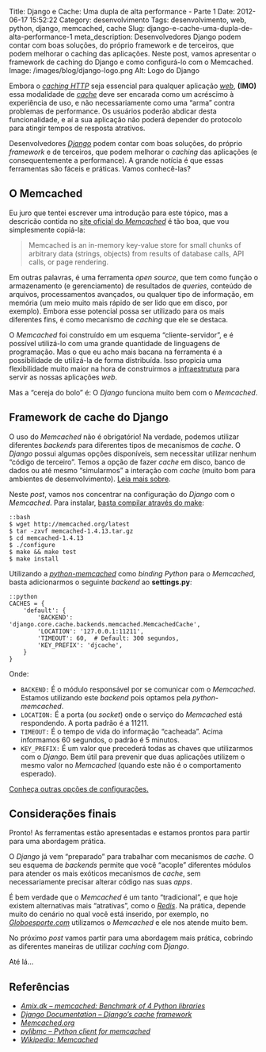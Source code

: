 Title: Django e Cache: Uma dupla de alta performance - Parte 1
Date: 2012-06-17 15:52:22
Category: desenvolvimento
Tags: desenvolvimento, web, python, django, memcached, cache
Slug: django-e-cache-uma-dupla-de-alta-performance-1
meta_description: Desenvolvedores Django podem contar com boas soluções, do próprio framework e de terceiros, que podem melhorar o caching das aplicações. Neste post, vamos apresentar o framework de caching do Django e como configurá-lo com o Memcached.
Image: /images/blog/django-logo.png
Alt: Logo do Django

Embora o [*caching HTTP*][] seja essencial
para qualquer aplicação [*web*][], **(IMO)**
essa modalidade de [*cache*][] deve ser encarada como um acréscimo à
experiência de uso, e não necessariamente como uma “arma” contra
problemas de performance. Os usuários poderão abdicar desta
funcionalidade, e aí a sua aplicação não poderá depender do protocolo
para atingir tempos de resposta atrativos.

<!-- PELICAN_END_SUMMARY -->

Desenvolvedores [*Django*][] podem contar com boas soluções, do próprio
_framework_ e de terceiros, que podem melhorar o _caching_ das
aplicações (e consequentemente a performance). A grande notícia é que
essas ferramentas são fáceis e práticas. Vamos conhecê-las?

## O Memcached

Eu juro que tentei escrever uma introdução
para este tópico, mas a descricão contida no [site oficial do *Memcached*][] é
tão boa, que vou simplesmente copiá-la:

> Memcached is an in-memory key-value store for small chunks of arbitrary
> data (strings, objects) from results of database calls,
> API calls, or page rendering.

Em outras palavras, é uma ferramenta _open source_, que tem como função
o armazenamento (e gerenciamento) de resultados de _queries_, conteúdo
de arquivos, processamentos avançados, ou qualquer tipo de informação,
em memória (um meio muito mais rápido de ser lido que em disco, por
exemplo). Embora esse potencial possa ser utilizado para os mais
diferentes fins, é como mecanismo de _caching_ que ele se destaca.

O _Memcached_ foi construído em um esquema “cliente-servidor”, e é
possível utilizá-lo com uma grande quantidade de linguagens de
programação. Mas o que eu acho mais bacana na ferramenta é a
possibilidade de utilizá-la de forma distribuída. Isso propicia uma
flexibilidade muito maior na hora de construirmos a [infraestrutura][]
para servir as nossas aplicações _web_.

Mas a “cereja do bolo” é: O _Django_ funciona muito bem com o
_Memcached_.

## Framework de cache do Django

O uso do _Memcached_ não é obrigatório! Na verdade, podemos utilizar
diferentes _backends_ para diferentes tipos de mecanismos de _cache_. O
_Django_ possui algumas opções disponíveis, sem necessitar utilizar
nenhum “código de terceiro”. Temos a opção de fazer _cache_ em disco,
banco de dados ou até mesmo “simularmos” a interação com _cache_ (muito
bom para ambientes de desenvolvimento). [Leia mais sobre][].

Neste _post_, vamos nos concentrar na configuração do _Django_ com o
_Memcached_. Para instalar, [basta compilar através do make][]:

    ::bash
    $ wget http://memcached.org/latest
    $ tar -zxvf memcached-1.4.13.tar.gz
    $ cd memcached-1.4.13
    $ ./configure
    $ make && make test
    $ make install

Utilizando a [*python-memcached*][] como _binding_ _Python_ para o
_Memcached_, basta adicionarmos o seguinte _backend_ ao **settings.py**:

    ::python
    CACHES = {
        'default': {
            'BACKEND': 'django.core.cache.backends.memcached.MemcachedCache',
            'LOCATION': '127.0.0.1:11211',
            'TIMEOUT': 60,  # Default: 300 segundos,
            'KEY_PREFIX': 'djcache',
        }
    }

Onde:

- `BACKEND:` É o módulo responsável por se comunicar com o
  _Memcached_. Estamos utilizando este _backend_ pois optamos pela
  _python-memcached_.
- `LOCATION:` É a porta (ou _socket_) onde o serviço do _Memcached_
  está respondendo. A porta padrão é a 11211.
- `TIMEOUT:` É o tempo de vida do informação “cacheada”. Acima
  informamos 60 segundos, o padrão é 5 minutos.
- `KEY_PREFIX:` É um valor que precederá todas as chaves que
  utilizarmos com o _Django_. Bem útil para prevenir que duas
  aplicações utilizem o mesmo valor no _Memcached_ (quando este não é
  o comportamento esperado).

[Conheça outras opções de configurações.][]

## Considerações finais

Pronto! As ferramentas estão apresentadas e estamos prontos para partir
para uma abordagem prática.

O _Django_ já vem “preparado” para trabalhar com mecanismos de _cache_.
O seu esquema de _backends_ permite que você “acople” diferentes módulos
para atender os mais exóticos mecanismos de _cache_, sem necessariamente
precisar alterar código nas suas _apps_.

É bem verdade que o _Memcached_ é um tanto “tradicional”, e que hoje
existem alternativas mais “atrativas”, como o [*Redis*][]. Na prática,
depende muito do cenário no qual você está inserido, por exemplo, no
[*Globoesporte.com*][] utilizamos o _Memcached_ e ele nos atende muito
bem.

No próximo _post_ vamos partir para uma abordagem mais prática, cobrindo
as diferentes maneiras de utilizar _caching_ com _Django_.

Até lá...

## Referências

- [*Amix.dk – memcached: Benchmark of 4 Python libraries*][]
- [*Django Documentation – Django’s cache framework*][]
- [*Memcached.org*][]
- [*pylibmc – Python client for memcached*][]
- [*Wikipedia: Memcached*][]

[*caching http*]: {filename}/o-cache-e-o-http.md "O cache e o HTTP"
[*web*]: {tag}web "Leia mais sobre Web"
[*cache*]: {tag}cache "Leia mais sobre Cache"
[*django*]: {tag}django "Leia mais sobre Django"
[site oficial do *memcached*]: http://memcached.org/ "A distributed memory object caching system"
[infraestrutura]: {tag}infraestrutura "Leia mais sobre infra"
[leia mais sobre]: https://docs.djangoproject.com/en/1.3/topics/cache/#setting-up-the-cache "Setting up cache"
[basta compilar através do make]: http://code.google.com/p/memcached/wiki/NewInstallFromSource "Memcached - Why build from source"
[*python-memcached*]: ftp://ftp.tummy.com/pub/python-memcached/ "Conheça a python-memcached"
[conheça outras opções de configurações.]: https://docs.djangoproject.com/en/dev/topics/cache/#cache-arguments "Cache Arguments - Django Documentation"
[*redis*]: http://redis.io/ "Redis is an open source, advanced key-value store"
[*globoesporte.com*]: http://globoesporte.globo.com/ "a melhor cobertura sobre o Futebol e Outros Esportes, no Brasil e no Mundo"
[*amix.dk – memcached: benchmark of 4 python libraries*]: http://amix.dk/blog/post/19471 "Um post antigo, com o comparativo entre pylibmc e python-memcached"
[*django documentation – django’s cache framework*]: https://docs.djangoproject.com/en/dev/topics/cache/ "Leia a documentação do framework de cache do Django"
[*memcached.org*]: http://memcached.org/ "Página principal do projeto Memcached"
[*pylibmc – python client for memcached*]: http://sendapatch.se/projects/pylibmc/ "Cliente Python escrito em C para trabalhar com o Memcached"
[*wikipedia: memcached*]: http://en.wikipedia.org/wiki/Memcached "Leia mais sobre o Memcached no Wikipedia"
